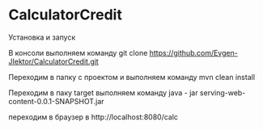 # CalculatorCredit

Установка и запуск

В консоли выполняем команду
git clone https://github.com/Evgen-JIektor/CalculatorCredit.git

Переходим в папку с проектом и выполняем команду 
mvn clean install

Переходим в паку target выполняем команду
java - jar serving-web-content-0.0.1-SNAPSHOT.jar

переходим в браузер в http://localhost:8080/calc
